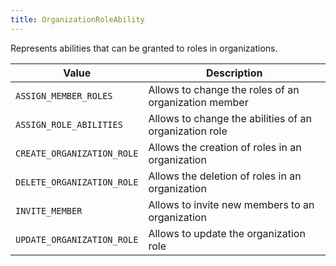 ```yaml
---
title: OrganizationRoleAbility
---
```


Represents abilities that can be granted to roles in organizations.

| Value | Description |
|-------|-------------|
| `ASSIGN_MEMBER_ROLES` | Allows to change the roles of an organization member |
| `ASSIGN_ROLE_ABILITIES` | Allows to change the abilities of an organization role |
| `CREATE_ORGANIZATION_ROLE` | Allows the creation of roles in an organization |
| `DELETE_ORGANIZATION_ROLE` | Allows the deletion of roles in an organization |
| `INVITE_MEMBER` | Allows to invite new members to an organization |
| `UPDATE_ORGANIZATION_ROLE` | Allows to update the organization role |
